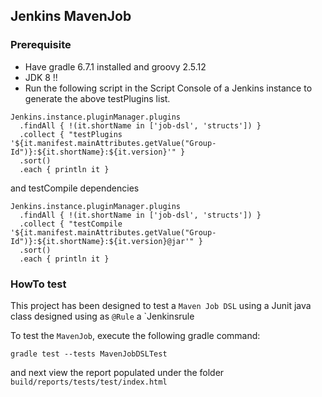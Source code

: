 ## Jenkins MavenJob

### Prerequisite

- Have gradle 6.7.1 installed and groovy 2.5.12
- JDK 8 !!  
- Run the following script in the Script Console of a Jenkins instance to generate
the above testPlugins list.
```
Jenkins.instance.pluginManager.plugins
  .findAll { !(it.shortName in ['job-dsl', 'structs']) }
  .collect { "testPlugins '${it.manifest.mainAttributes.getValue("Group-Id")}:${it.shortName}:${it.version}'" }
  .sort()
  .each { println it }
```
and testCompile dependencies
```
Jenkins.instance.pluginManager.plugins
  .findAll { !(it.shortName in ['job-dsl', 'structs']) }
  .collect { "testCompile '${it.manifest.mainAttributes.getValue("Group-Id")}:${it.shortName}:${it.version}@jar'" }
  .sort()
  .each { println it }
```

### HowTo test

This project has been designed to test a `Maven Job DSL` using a Junit java class designed using as `@Rule` a `Jenkinsrule

To test the `MavenJob`, execute the following gradle command:
```
gradle test --tests MavenJobDSLTest
```
and next view the report populated under the folder `build/reports/tests/test/index.html`